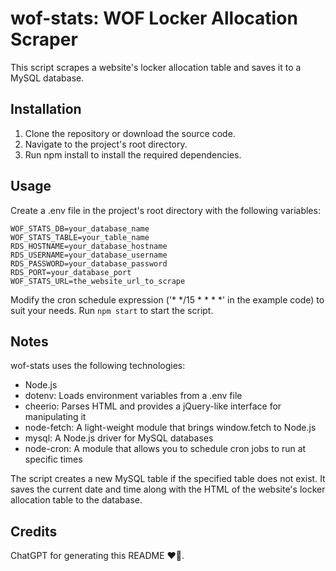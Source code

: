 # wof-stats: WOF Locker Allocation Scraper

This script scrapes a website's locker allocation table and saves it to a MySQL database. 

## Installation

1. Clone the repository or download the source code.
2. Navigate to the project's root directory.
3. Run npm install to install the required dependencies.

## Usage

Create a .env file in the project's root directory with the following variables:

```
WOF_STATS_DB=your_database_name
WOF_STATS_TABLE=your_table_name
RDS_HOSTNAME=your_database_hostname
RDS_USERNAME=your_database_username
RDS_PASSWORD=your_database_password
RDS_PORT=your_database_port
WOF_STATS_URL=the_website_url_to_scrape
```

Modify the cron schedule expression ('* */15 * * * *' in the example code) to suit your needs.
Run `npm start` to start the script.

## Notes

wof-stats uses the following technologies:

- Node.js
- dotenv: Loads environment variables from a .env file
- cheerio: Parses HTML and provides a jQuery-like interface for manipulating it
- node-fetch: A light-weight module that brings window.fetch to Node.js
- mysql: A Node.js driver for MySQL databases
- node-cron: A module that allows you to schedule cron jobs to run at specific times

The script creates a new MySQL table if the specified table does not exist. It saves the current date and time along with the HTML of the website's locker allocation table to the database.

## Credits

ChatGPT for generating this README ❤️🤖.